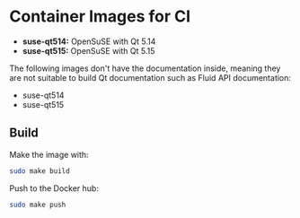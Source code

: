 Container Images for CI
=======================

 * **suse-qt514:** OpenSuSE with Qt 5.14
 * **suse-qt515:** OpenSuSE with Qt 5.15

The following images don't have the documentation inside, meaning they are not
suitable to build Qt documentation such as Fluid API documentation:

 * suse-qt514
 * suse-qt515

## Build

Make the image with:

```sh
sudo make build
```

Push to the Docker hub:

```sh
sudo make push
```
